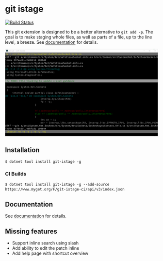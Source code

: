 # git istage

[![Build Status](https://terrajobst.visualstudio.com/git-istage/_apis/build/status/terrajobst.git-istage?branchName=master)](https://terrajobst.visualstudio.com/git-istage/_build/latest?definitionId=14)

This git extension is designed to be a better alternative to `git add -p`.
The goal is to make staging whole files, as well as parts of a file, up to
the line level, a breeze. See [documentation](docs/about.md) for details.

![](docs/screen.png)

## Installation

    $ dotnet tool install git-istage -g

### CI Builds

    $ dotnet tool install git-istage -g --add-source https://www.myget.org/F/git-istage-ci/api/v3/index.json

## Documentation

See [documentation](docs/about.md) for details.

## Missing features

* Support inline search using slash
* Add ability to edit the patch inline
* Add help page with shortcut overview
